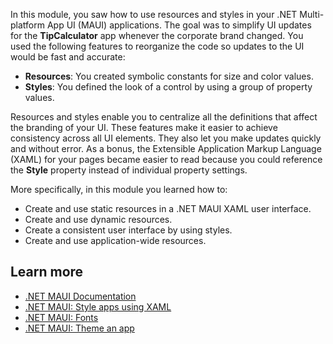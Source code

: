 In this module, you saw how to use resources and styles in your .NET Multi-platform App UI (MAUI) applications. The goal was to simplify UI updates for the **TipCalculator** app whenever the corporate brand changed. You used the following features to reorganize the code so updates to the UI would be fast and accurate:

- **Resources**: You created symbolic constants for size and color values.
- **Styles**: You defined the look of a control by using a group of property values.

Resources and styles enable you to centralize all the definitions that affect the branding of your UI. These features make it easier to achieve consistency across all UI elements. They also let you make updates quickly and without error. As a bonus, the Extensible Application Markup Language (XAML) for your pages became easier to read because you could reference the **Style** property instead of individual property settings.

More specifically, in this module you learned how to:

- Create and use static resources in a .NET MAUI XAML user interface.
- Create and use dynamic resources.
- Create a consistent user interface by using styles.
- Create and use application-wide resources.

## Learn more

- [.NET MAUI Documentation](/dotnet/maui)
- [.NET MAUI: Style apps using XAML](/dotnet/maui/user-interface/styles/xaml)
- [.NET MAUI: Fonts](/dotnet/maui/user-interface/fonts)
- [.NET MAUI: Theme an app](/dotnet/maui/user-interface/theming)
